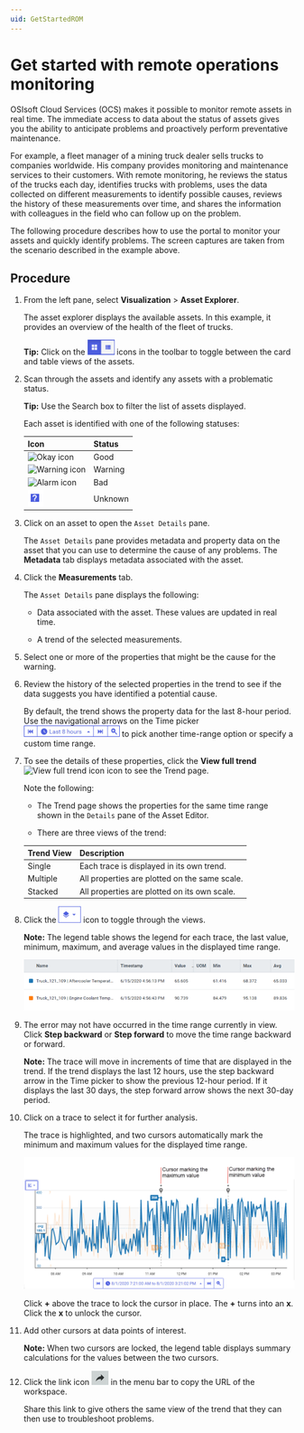 ```yaml
---
uid: GetStartedROM
---
```


# Get started with remote operations monitoring

OSIsoft Cloud Services (OCS) makes it possible to monitor remote assets in real time. The immediate access to data about the status of assets gives you the ability to anticipate problems and proactively perform preventative maintenance.

For example, a fleet manager of a mining truck dealer sells trucks to companies worldwide. His company provides monitoring and maintenance services to their customers. With remote monitoring, he reviews the status of the trucks each day, identifies trucks with problems, uses the data collected on different measurements to identify possible causes, reviews the history of these measurements over time, and shares the information with colleagues in the field who can follow up on the problem.

The following procedure describes how to use the portal to monitor your assets and quickly identify problems. The screen captures are taken from the scenario described in the example above.

## Procedure

1. From the left pane, select **Visualization** > **Asset Explorer**. 
   
    The asset explorer displays the available assets. In this example, it provides an overview of the health of the fleet of trucks.

    **Tip:** Click on the ![](images/AssetEditor_icons.png) icons in the toolbar to toggle between the card and table views of the assets.
 
3. Scan through the assets and identify any assets with a problematic status.

    **Tip:** Use the Search box to filter the list of assets displayed.

    Each asset is identified with one of the following statuses:

    | Icon   | Status  |
    | ------ | ------- |
    | ![Okay icon](images/okay-icon.png) | Good    |
    | ![Warning icon](images/warning-icon.png) | Warning |
    | ![Alarm icon](images/alarm-icon.png)    | Bad |
    | ![Unknown icon](images/unknown-icon.png)    | Unknown |

1. Click on an asset to open the `Asset Details` pane.

    The `Asset Details` pane provides metadata and property data on the asset that you can use to determine the cause of any problems. The **Metadata** tab displays metadata associated with the asset.

1. Click the **Measurements** tab.

    The `Asset Details` pane displays the following:
    
     - Data associated with the asset. These values are updated in real time.
    
     - A trend of the selected measurements.

1. Select one or more of the properties that might be the cause for the warning.

1. Review the history of the selected properties in the trend to see if the data suggests you have identified a potential cause. 

    By default, the trend shows the property data for the last 8-hour period. Use the navigational arrows on the Time picker ![Time picker](images/Time-picker.png) to pick another time-range option or specify a custom time range.

1. To see the details of these properties, click the **View full trend** ![View full trend icon](images/View_full_trend_icon.png) icon to see the Trend page.

    Note the following:

     - The Trend page shows the properties for the same time range shown in the `Details` pane of the Asset Editor.

     - There are three views of the trend:

      | Trend View                               | Description                                   |
      | ---------------------------------------- | --------------------------------------------- |
      | Single  | Each trace is displayed in its own trend.     |
      | Multiple        | All properties are plotted on the same scale. |
      | Stacked | All properties are plotted on its own scale.  |

1. Click the ![Trend views icon](images/trend-views-icon.png) icon to toggle through the views.

    **Note:** The legend table shows the legend for each trace, the last value, minimum, maximum, and average values in the displayed time range.

    ![Legend Table](images/Legend_Table_Med.png)
    
1. The error may not have occurred in the time range currently in view. Click **Step backward** or **Step forward** to move the time range backward or forward.

    **Note:** The trace will move in increments of time that are displayed in the trend. If the trend displays the last 12 hours, use the step backward arrow in the Time picker to show the previous 12-hour period. If it displays the last 30 days, the step forward arrow shows the next 30-day period.

1. Click on a trace to select it for further analysis.

    The trace is highlighted, and two cursors automatically mark the minimum and maximum values for the displayed time range.

    ![Maximum and minimum cursors](images/Max_min_cursors.png)

    Click **+** above the trace to lock the cursor in place. The **+** turns into an **x**. Click the **x** to unlock the cursor.

1. Add other cursors at data points of interest.

    **Note:** When two cursors are locked, the legend table displays summary calculations for the values between the two cursors.

1. Click the link icon ![Copy link icon](images/share-icon.png) in the menu bar to copy the URL of the workspace.

    Share this link to give others the same view of the trend that they can then use to troubleshoot problems.
